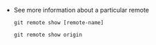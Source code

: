 - See more information about a particular remote
    ```git
    git remote show [remote-name]
    ```
    ```git
    git remote show origin
    ```